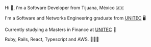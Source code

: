 Hi 👋, i'm a Software Developer from Tijuana, México 🇲🇽

I'm a Software and Networks Engineering graduate from [UNITEC](https://www.unitec.mx/) 🖥

Currently studying a Masters in Finance at [UNITEC](https://www.unitec.mx/) 🤑

Ruby, Rails, React, Typescript and AWS. 🧑🏽‍💻
